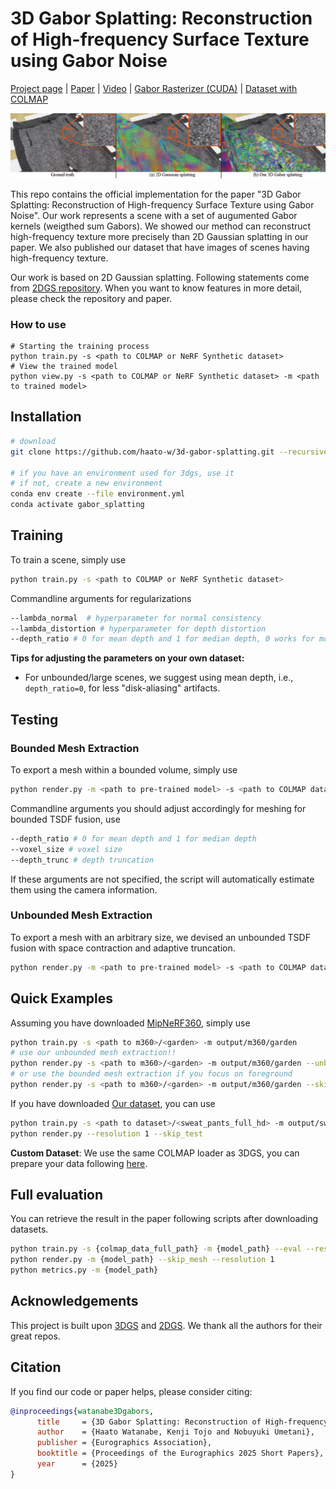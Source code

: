 # 3D Gabor Splatting: Reconstruction of High-frequency Surface Texture using Gabor Noise

[Project page](https://haato-w.github.io/3d-gabor-splatting-project-page/) | [Paper](https://arxiv.org/abs/2504.11003) | [Video](https://www.youtube.com/watch?v=ZpBMXtxEEWc) | [Gabor Rasterizer (CUDA)](https://github.com/haato-w/diff-gabor-rasterization) | [Dataset with COLMAP](https://drive.google.com/drive/folders/1M3ZDIQ8cZT3FvqdsX4tDxE0_qLRX8F_9?usp=sharing) <br>

![Teaser image](assets/teaser.jpg)

This repo contains the official implementation for the paper "3D Gabor Splatting: Reconstruction of High-frequency Surface Texture using Gabor Noise". Our work represents a scene with a set of augumented Gabor kernels (weigthed sum Gabors). We showed our method can reconstruct high-frequency texture more precisely than 2D Gaussian splatting in our paper. We also published our dataset that have images of scenes having high-frequency texture.

Our work is based on 2D Gaussian splatting. Following statements come from [2DGS repository](https://github.com/hbb1/2d-gaussian-splatting.git). When you want to know features in more detail, please check the repository and paper.

### How to use
```shell
# Starting the training process
python train.py -s <path to COLMAP or NeRF Synthetic dataset> 
# View the trained model
python view.py -s <path to COLMAP or NeRF Synthetic dataset> -m <path to trained model> 
```

## Installation

```bash
# download
git clone https://github.com/haato-w/3d-gabor-splatting.git --recursive

# if you have an environment used for 3dgs, use it
# if not, create a new environment
conda env create --file environment.yml
conda activate gabor_splatting
```
## Training
To train a scene, simply use
```bash
python train.py -s <path to COLMAP or NeRF Synthetic dataset>
```
Commandline arguments for regularizations
```bash
--lambda_normal  # hyperparameter for normal consistency
--lambda_distortion # hyperparameter for depth distortion
--depth_ratio # 0 for mean depth and 1 for median depth, 0 works for most cases
```
**Tips for adjusting the parameters on your own dataset:**
- For unbounded/large scenes, we suggest using mean depth, i.e., ``depth_ratio=0``,  for less "disk-aliasing" artifacts.

## Testing
### Bounded Mesh Extraction
To export a mesh within a bounded volume, simply use
```bash
python render.py -m <path to pre-trained model> -s <path to COLMAP dataset> 
```
Commandline arguments you should adjust accordingly for meshing for bounded TSDF fusion, use
```bash
--depth_ratio # 0 for mean depth and 1 for median depth
--voxel_size # voxel size
--depth_trunc # depth truncation
```
If these arguments are not specified, the script will automatically estimate them using the camera information.
### Unbounded Mesh Extraction
To export a mesh with an arbitrary size, we devised an unbounded TSDF fusion with space contraction and adaptive truncation.
```bash
python render.py -m <path to pre-trained model> -s <path to COLMAP dataset> --mesh_res 1024
```

## Quick Examples
Assuming you have downloaded [MipNeRF360](https://jonbarron.info/mipnerf360/), simply use
```bash
python train.py -s <path to m360>/<garden> -m output/m360/garden
# use our unbounded mesh extraction!!
python render.py -s <path to m360>/<garden> -m output/m360/garden --unbounded --skip_test --skip_train --mesh_res 1024
# or use the bounded mesh extraction if you focus on foreground
python render.py -s <path to m360>/<garden> -m output/m360/garden --skip_test --skip_train --mesh_res 1024
```
If you have downloaded [Our dataset](https://drive.google.com/drive/folders/1M3ZDIQ8cZT3FvqdsX4tDxE0_qLRX8F_9?usp=sharing), you can use
```bash
python train.py -s <path to dataset>/<sweat_pants_full_hd> -m output/sweat_pants_full_hd --resolution 1
python render.py --resolution 1 --skip_test
```
**Custom Dataset**: We use the same COLMAP loader as 3DGS, you can prepare your data following [here](https://github.com/graphdeco-inria/gaussian-splatting?tab=readme-ov-file#processing-your-own-scenes). 

## Full evaluation
You can retrieve the result in the paper following scripts after downloading datasets.
```bash
python train.py -s {colmap_data_full_path} -m {model_path} --eval --resolution 1 --test_iterations 5000 10000 30000 --save_iterations 5000 10000 30000
python render.py -m {model_path} --skip_mesh --resolution 1
python metrics.py -m {model_path}
```

## Acknowledgements
This project is built upon [3DGS](https://github.com/graphdeco-inria/gaussian-splatting) and [2DGS](https://github.com/hbb1/2d-gaussian-splatting.git). We thank all the authors for their great repos. 


## Citation
If you find our code or paper helps, please consider citing:
```bibtex
@inproceedings{watanabe3Dgabors,
      title     = {3D Gabor Splatting: Reconstruction of High-frequency Surface Texture using Gabor Noise},
      author    = {Haato Watanabe, Kenji Tojo and Nobuyuki Umetani},
      publisher = {Eurographics Association}, 
      booktitle = {Proceedings of the Eurographics 2025 Short Papers},
      year      = {2025}
}
```
